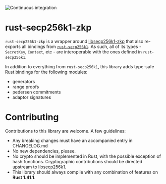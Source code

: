 ![Continuous integration](https://github.com/ElementsProject/rust-secp256k1-zkp/workflows/Continuous%20integration/badge.svg)

# rust-secp256k1-zkp

`rust-secp256k1-zkp` is a wrapper around [libsecp256k1-zkp](https://github.com/ElementsProject/secp256k1-zkp) that also
re-exports all bindings from [`rust-secp256k1`](https://github.com/rust-bitcoin/rust-secp256k1).
As such, all of its types - `SecretKey`, `Context`, etc - are interoperable with the ones defined in `rust-secp256k1`.

In addition to everything from `rust-secp256k1`, this library adds type-safe Rust bindings for the following modules:

- generators
- range proofs
- pedersen commitments
- adaptor signatures

# Contributing

Contributions to this library are welcome. A few guidelines:

- Any breaking changes must have an accompanied entry in CHANGELOG.md
- No new dependencies, please.
- No crypto should be implemented in Rust, with the possible exception of hash functions. Cryptographic contributions should be directed upstream to libsecp256k1.
- This library should always compile with any combination of features on **Rust 1.41.1**.

